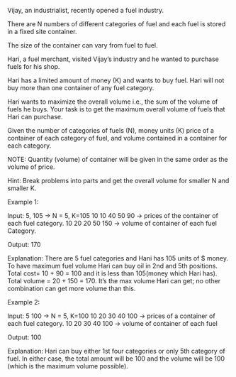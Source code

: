 Vijay, an industrialist, recently opened a fuel industry. 

There are N numbers of different categories of fuel and each fuel is stored in a fixed site container. 

The size of the container can vary from fuel to fuel. 

Hari, a fuel merchant, visited Vijay’s industry and he wanted to purchase fuels for his shop. 

Hari has a limited amount of money (K) and wants to buy fuel. Hari will not buy more than one container of any fuel category. 

Hari wants to maximize the overall volume i.e., the sum of the volume of fuels he buys. Your task is to get the maximum overall volume of fuels that Hari can purchase.

Given the number of categories of fuels (N), money units (K) price of a container of each category of fuel, and volume contained in a container for each category.

NOTE: Quantity (volume) of container will be given in the same order as the volume of price.

Hint: Break problems into parts and get the overall volume for smaller N and smaller K.

Example 1:

Input:
5, 105 -> N = 5, K=105
10 10 40 50 90 -> prices of the container of each fuel category.
10 20 20 50 150 -> volume of container of each fuel Category.

Output:
170

Explanation:
There are 5 fuel categories and Hani has 105 units of $ money. To have maximum fuel volume Hari can buy oil in 2nd and 5th positions. Total cost= 10 + 90 = 100 and it is less than 105(money which Hari has). Total volume = 20 + 150 = 170. It’s the max volume Hari can get; no other combination can get more volume than this.

Example 2:

Input:
5 100 -> N = 5, K=100
10 20 30 40 100 -> prices of a container of each fuel category.
10 20 30 40 100 -> volume of container of each fuel

Output:
100

Explanation:
Hari can buy either 1st four categories or only 5th category of fuel. In either case, the total amount will be 100 and the volume will be 100 (which is the maximum volume possible).